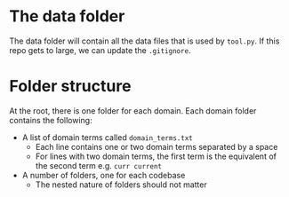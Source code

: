 # The data folder

The data folder will contain all the data files that is used by `tool.py`. If this repo gets to large, we can update the `.gitignore`.

# Folder structure

At the root, there is one folder for each domain. Each domain folder contains the following:

- A list of domain terms called `domain_terms.txt`
  - Each line contains one or two domain terms separated by a space
  - For lines with two domain terms, the first term is the equivalent of the second term e.g. `curr current`
- A number of folders, one for each codebase
  - The nested nature of folders should not matter
